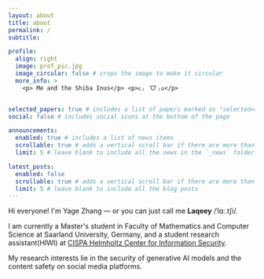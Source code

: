 ```yaml
---
layout: about
title: about
permalink: /
subtitle: 

profile:
  align: right
  image: prof_pic.jpg
  image_circular: false # crops the image to make it circular
  more_info: >
    <p> Me and the Shiba Inus</p> <p>૮₍ ˊᗜˋ₎ა</p>


selected_papers: true # includes a list of papers marked as "selected={true}"
social: false # includes social icons at the bottom of the page

announcements:
  enabled: true # includes a list of news items
  scrollable: true # adds a vertical scroll bar if there are more than 3 news items
  limit: 5 # leave blank to include all the news in the `_news` folder

latest_posts:
  enabled: false
  scrollable: true # adds a vertical scroll bar if there are more than 3 new posts items
  limit: 5 # leave blank to include all the blog posts
---
```


Hi everyone! I'm Yage Zhang — or you can just call me **Laqeey** /ˈlɑː.tʃi/.

I am currently a Master's student in Faculty of Mathematics and Computer Science at Saarland University, Germany, and a student research assistant(HIWI) at [CISPA Helmholtz Center for Information Security](https://cispa.de/de/people/c02yazh).

My research interests lie in the security of generative AI models and the content safety on social media platforms.


